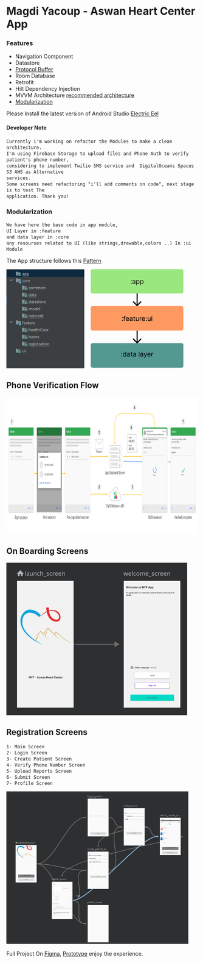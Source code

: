 # Magdi Yacoup - Aswan Heart Center App

### Features

 * Navigation Component
 * Datastore
 * [Protocol Buffer](https://developers.google.com/protocol-buffers/docs/proto3#simple)
 * Room Database
 * Retrofit
 * Hilt Dependency Injection
 * MVVM Architecture [recommended architecture](https://developer.android.com/topic/architecture)
 * [Modularization](https://developer.android.com/topic/modularization)


Please Install the latest version of Android Studio [Electric Eel](https://developer.android.com/studio)


#### Developer Note
    Currently i'm working on refactor the Modules to make a clean architecture.
    I'm using Firebase Storage to upload files and Phone Auth to verify patient's phone number,
    considering to implement Twilio SMS service and  DigitalOceans Spaces S3 AWS as Alternative
    services.
    Some screens need refactoring "i'll add comments on code", next stage is to test The
    application. Thank you! 

### Modularization
    We have here the base code in app module, 
    UI Layer in :feature
    and data layer in :core
    any resourses related to UI (like strings,drawable,colors ..) In :ui Module
 The App structure follows this [Pattern](https://developer.android.com/topic/modularization/patterns) 
    

<img src="structure.png" height="260" alt="On boarding"/>

## Phone Verification Flow

<img src="phone_auth_flow.png" height="360" alt="On boarding"/>


## On Boarding Screens


<img src="boarding.png" height="400" alt="On boarding"/>


## Registration Screens
    
    1- Main Screen
    2- Login Screen
    3- Create Patient Screen
    4- Verify Phone Number Screen
    5- Upload Reports Screen
    6- Submit Screen
    7- Profile Screen

<img src="registration.png" height="400" alt="Home"/>


Full Project On [Figma](https://www.figma.com/file/nq14l5HxMpmyyB3RxYipml/Aswan-Heart-Center---MYF?node-id=0%3A1&t=IexS0Cuqj9iGI7Kx-0), [Prototype](https://www.figma.com/proto/nq14l5HxMpmyyB3RxYipml/Aswan-Heart-Center---MYF?node-id=10%3A201&scaling=scale-down&page-id=0%3A1&starting-point-node-id=24%3A96) enjoy the experience.
